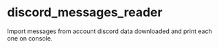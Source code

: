 # discord_messages_reader
Import messages from account discord data downloaded and print each one on console.
